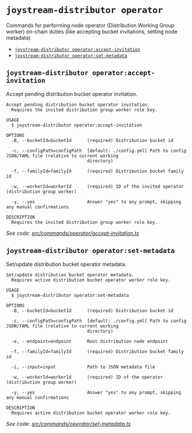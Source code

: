 `joystream-distributor operator`
================================

Commands for performing node operator (Distribution Working Group worker) on-chain duties (like accepting bucket invitations, setting node metadata)

* [`joystream-distributor operator:accept-invitation`](#joystream-distributor-operatoraccept-invitation)
* [`joystream-distributor operator:set-metadata`](#joystream-distributor-operatorset-metadata)

## `joystream-distributor operator:accept-invitation`

Accept pending distribution bucket operator invitation.

```
Accept pending distribution bucket operator invitation.
  Requires the invited distribution group worker role key.

USAGE
  $ joystream-distributor operator:accept-invitation

OPTIONS
  -B, --bucketId=bucketId      (required) Distribution bucket id

  -c, --configPath=configPath  [default: ./config.yml] Path to config JSON/YAML file (relative to current working
                               directory)

  -f, --familyId=familyId      (required) Distribution bucket family id

  -w, --workerId=workerId      (required) ID of the invited operator (distribution group worker)

  -y, --yes                    Answer "yes" to any prompt, skipping any manual confirmations

DESCRIPTION
  Requires the invited distribution group worker role key.
```

_See code: [src/commands/operator/accept-invitation.ts](https://github.com/Joystream/joystream/blob/v0.1.0/src/commands/operator/accept-invitation.ts)_

## `joystream-distributor operator:set-metadata`

Set/update distribution bucket operator metadata.

```
Set/update distribution bucket operator metadata.
  Requires active distribution bucket operator worker role key.

USAGE
  $ joystream-distributor operator:set-metadata

OPTIONS
  -B, --bucketId=bucketId      (required) Distribution bucket id

  -c, --configPath=configPath  [default: ./config.yml] Path to config JSON/YAML file (relative to current working
                               directory)

  -e, --endpoint=endpoint      Root distribution node endpoint

  -f, --familyId=familyId      (required) Distribution bucket family id

  -i, --input=input            Path to JSON metadata file

  -w, --workerId=workerId      (required) ID of the operator (distribution group worker)

  -y, --yes                    Answer "yes" to any prompt, skipping any manual confirmations

DESCRIPTION
  Requires active distribution bucket operator worker role key.
```

_See code: [src/commands/operator/set-metadata.ts](https://github.com/Joystream/joystream/blob/v0.1.0/src/commands/operator/set-metadata.ts)_
